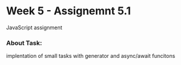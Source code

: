 # Week 5 - Assignemnt 5.1
JavaScript assignment

### About Task:

implentation of small tasks with generator and async/await funcitons
